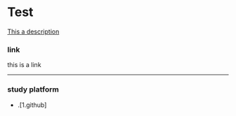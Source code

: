 # Test
[This a description](#link)

### link

this is a link

----

### study platform

- .[1.github]

